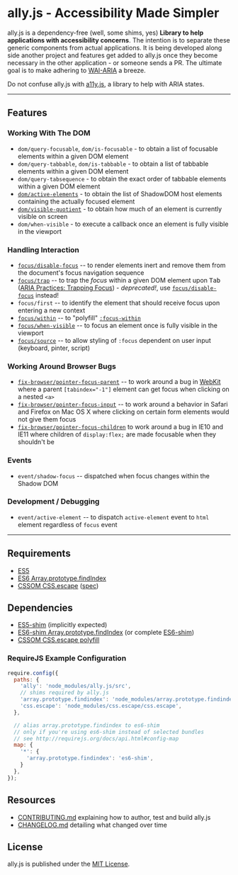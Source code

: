 # ally.js - Accessibility Made Simpler

ally.js is a dependency-free (well, some shims, yes) **Library to help applications with accessibility concerns**. The intention is to separate these generic components from actual applications. It is being developed along side another project and features get added to ally.js once they become necessary in the other application - or someone sends a PR. The ultimate goal is to make adhering to [WAI-ARIA](http://www.w3.org/TR/wai-aria/) a breeze.

Do not confuse ally.js with [a11y.js](https://github.com/IBM-Watson/a11y.js), a library to help with ARIA states.

---

## Features

### Working With The DOM

* `dom/query-focusable`, `dom/is-focusable` - to obtain a list of focusable elements within a given DOM element
* `dom/query-tabbable`, `dom/is-tabbable` - to obtain a list of tabbable elements within a given DOM element
* `dom/query-tabsequence` - to obtain the exact order of tabbable elements within a given DOM element
* [`dom/active-elements`](http://medialize.github.io/ally.js/examples/active-elements.html) - to obtain the list of ShadowDOM host elements containing the actually focused element
* [`dom/visible-quotient`](http://medialize.github.io/ally.js/examples/visible-quotient.html) - to obtain how much of an element is currently visible on screen
* `dom/when-visible` - to execute a callback once an element is fully visible in the viewport

### Handling Interaction

* [`focus/disable-focus`](http://medialize.github.io/ally.js/examples/disable-focus.html) -- to render elements inert and remove them from the document's focus navigation sequence
* [`focus/trap`](http://medialize.github.io/ally.js/examples/trap-focus.html) -- to trap the *focus* within a given DOM element upon <kbd>Tab</kbd> ([ARIA Practices: Trapping Focus](http://www.w3.org/WAI/PF/aria-practices/#trap_focus_div)) - *deprecated!*, use [`focus/disable-focus`](http://medialize.github.io/ally.js/examples/disable-focus.html) instead!
* `focus/first` -- to identify the element that should receive focus upon entering a new context
* [`focus/within`](http://medialize.github.io/ally.js/examples/focus-within.html) -- to "polyfill" [`:focus-within`](http://dev.w3.org/csswg/selectors-4/#the-focus-within-pseudo)
* [`focus/when-visible`](http://medialize.github.io/ally.js/examples/focus-when-visible.html) -- to focus an element once is fully visible in the viewport
* [`focus/source`](http://medialize.github.io/ally.js/examples/focus-source.html) -- to allow styling of `:focus` dependent on user input (keyboard, pinter, script)

### Working Around Browser Bugs

* [`fix-browser/pointer-focus-parent`](http://medialize.github.io/ally.js/examples/fix-pointer-focus-parent.html) -- to work around a bug in [WebKit](https://bugs.webkit.org/show_bug.cgi?id=139945) where a parent `[tabindex="-1"]` element can get focus when clicking on a nested `<a>`
* [`fix-browser/pointer-focus-input`](http://medialize.github.io/ally.js/examples/fix-pointer-focus-input.html) -- to work around a behavior in Safari and Firefox on Mac OS X where clicking on certain form elements would not give them focus
* [`fix-browser/pointer-focus-children`](http://medialize.github.io/ally.js/examples/fix-pointer-focus-children.html) to work around a bug in IE10 and IE11 where children of `display:flex;` are made focusable when they shouldn't be

### Events

* `event/shadow-focus` -- dispatched when focus changes within the Shadow DOM

### Development / Debugging

* `event/active-element` -- to dispatch `active-element` event to `html` element regardless of `focus` event


---


## Requirements

* [ES5](http://kangax.github.io/compat-table/es5/)
* [ES6 Array.prototype.findIndex](https://developer.mozilla.org/en-US/docs/Web/JavaScript/Reference/Global_Objects/Array/findIndex)
* [CSSOM CSS.escape](https://developer.mozilla.org/en-US/docs/Web/API/CSS.escape) ([spec](http://dev.w3.org/csswg/cssom/#the-css.escape%28%29-method))


## Dependencies

* [ES5-shim](https://github.com/es-shims/es5-shim) (implicitly expected)
* [ES6-shim Array.prototype.findIndex](https://github.com/paulmillr/Array.prototype.findIndex) (or complete [ES6-shim](https://github.com/paulmillr/es6-shim))
* [CSSOM CSS.escape polyfill](https://github.com/mathiasbynens/CSS.escape)


### RequireJS Example Configuration

```js
require.config({
  paths: {
    'ally': 'node_modules/ally.js/src',
    // shims required by ally.js
    'array.prototype.findindex': 'node_modules/array.prototype.findindex/index',
    'css.escape': 'node_modules/css.escape/css.escape',
  },

  // alias array.prototype.findindex to es6-shim
  // only if you're using es6-shim instead of selected bundles
  // see http://requirejs.org/docs/api.html#config-map
  map: {
    '*': {
      'array.prototype.findindex': 'es6-shim',
    }
  },
});
```

## Resources

* [CONTRIBUTING.md](CONTRIBUTING.md) explaining how to author, test and build ally.js
* [CHANGELOG.md](CHANGELOG.md) detailing what changed over time

## License

ally.js is published under the [MIT License](http://opensource.org/licenses/mit-license).
